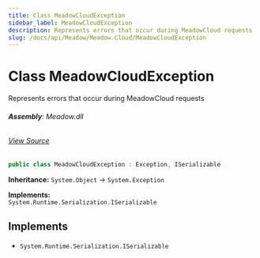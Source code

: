 ```yaml
---
title: Class MeadowCloudException
sidebar_label: MeadowCloudException
description: Represents errors that occur during MeadowCloud requests
slug: /docs/api/Meadow/Meadow.Cloud/MeadowCloudException
---
```

# Class MeadowCloudException
Represents errors that occur during MeadowCloud requests

###### **Assembly**: Meadow.dll
###### [View Source](https://github.com/WildernessLabs/Meadow.Core.git/blob/develop/source/Meadow.Core/Cloud/MeadowCloudException.cs#L8)
```csharp title="Declaration"
public class MeadowCloudException : Exception, ISerializable
```
**Inheritance:** `System.Object` -> `System.Exception`

**Implements:**  
`System.Runtime.Serialization.ISerializable`


## Implements

* `System.Runtime.Serialization.ISerializable`
